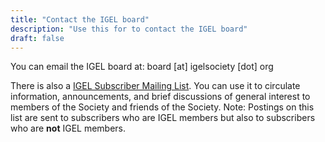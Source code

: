 ```yaml
---
title: "Contact the IGEL board"
description: "Use this for to contact the IGEL board"
draft: false
---
```


You can email the IGEL board at: board [at] igelsociety [dot] org

There is also a [IGEL Subscriber Mailing List](https://www.mailman.srv.ualberta.ca/mailman/listinfo/igel). You can use it to circulate information, announcements, and brief discussions of general interest to members of the Society and friends of the Society. Note: Postings on this list are sent to subscribers who are IGEL members but also to subscribers who are **not** IGEL members.
